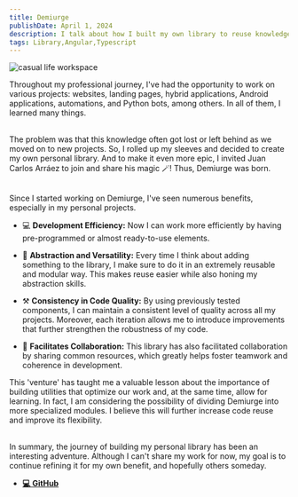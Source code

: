 ```yaml
---
title: Demiurge
publishDate: April 1, 2024
description: I talk about how I built my own library to reuse knowledge. This is incredibly useful for speeding up the development of personal and professional projects at an even faster pace.
tags: Library,Angular,Typescript
---
```


<img src='/assets/blog/casual-life-3d-workspace.webp' alt='casual life workspace'/>
<br/>

Throughout my professional journey, I've had the opportunity to work on various projects: websites, landing pages, hybrid applications, Android applications, automations, and Python bots, among others. In all of them, I learned many things.
<br/><br/>

The problem was that this knowledge often got lost or left behind as we moved on to new projects. So, I rolled up my sleeves and decided to create my own personal library. And to make it even more epic, I invited Juan Carlos Arráez to join and share his magic 🪄! Thus, Demiurge was born.
<br/><br/>

Since I started working on Demiurge, I've seen numerous benefits, especially in my personal projects.

- 💻 **Development Efficiency:** Now I can work more efficiently by having pre-programmed or almost ready-to-use elements.

- 🧩 **Abstraction and Versatility:** Every time I think about adding something to the library, I make sure to do it in an extremely reusable and modular way. This makes reuse easier while also honing my abstraction skills.

- ⚒️ **Consistency in Code Quality:** By using previously tested components, I can maintain a consistent level of quality across all my projects. Moreover, each iteration allows me to introduce improvements that further strengthen the robustness of my code.

- 🤝 **Facilitates Collaboration:** This library has also facilitated collaboration by sharing common resources, which greatly helps foster teamwork and coherence in development.

This 'venture' has taught me a valuable lesson about the importance of building utilities that optimize our work and, at the same time, allow for learning. In fact, I am considering the possibility of dividing Demiurge into more specialized modules. I believe this will further increase code reuse and improve its flexibility.
<br/><br/>

In summary, the journey of building my personal library has been an interesting adventure. Although I can't share my work for now, my goal is to continue refining it for my own benefit, and hopefully others someday.

- [**💻 GitHub**](https://github.com/N0M4D-D3V/demiurge)
